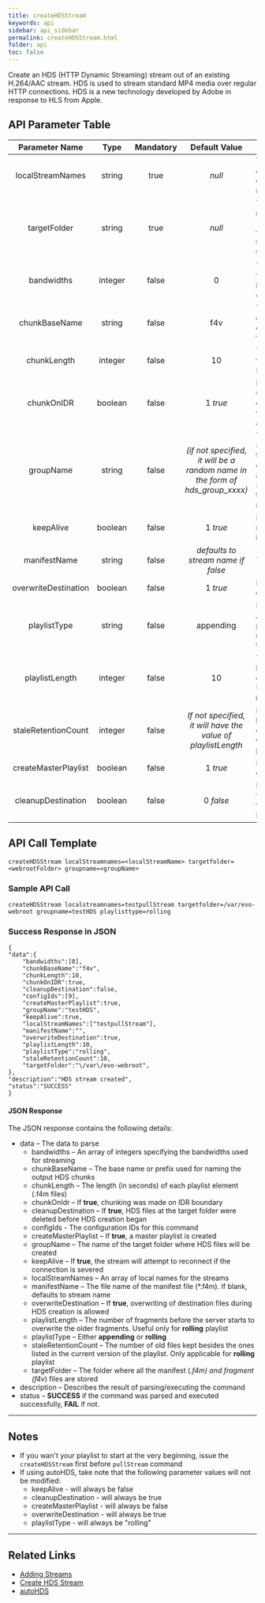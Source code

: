 ```yaml
---
title: createHDSStream
keywords: api
sidebar: api_sidebar
permalink: createHDSStream.html
folder: api
toc: false
---
```


Create an HDS (HTTP Dynamic Streaming) stream out of an existing H.264/AAC stream. HDS is used to stream standard MP4 media over regular HTTP connections. HDS is a new technology developed by Adobe in response to HLS from Apple.



## API Parameter Table

|    Parameter Name    |  Type   | Mandatory |              Default Value               | Description                              |
| :------------------: | :-----: | :-------: | :--------------------------------------: | ---------------------------------------- |
|   localStreamNames   | string  |   true    |                  *null*                  | The stream(s) that will be used as the input. This is a comma-delimited list of active stream names (local stream names) |
|     targetFolder     | string  |   true    |                  *null*                  | The folder where all the manifest (*.f4m) and fragment (f4v*) files will be stored. This folder must be accessible by the HDS clients. It is usually in the web-root of the server |
|      bandwidths      | integer |   false   |                    0                     | The corresponding bandwidths for each stream listed in `localStreamNames`. Again, this can be a comma-delimited list |
|    chunkBaseName     | string  |   false   |                   f4v                    | The base name used to generate the fragments. The default value follows this format: **f4vSeg1-FragXXX** |
|     chunkLength      | integer |   false   |                    10                    | The length (in seconds) of fragments to be made. Minimum value is **1** (second) |
|      chunkOnIDR      | boolean |   false   |                 1 *true*                 | If **true**, chunking is performed ONLY on IDR. Otherwise, chunking is performed whenever chunk length is achieved |
|      groupName       | string  |   false   | *(if not specified, it will be a random name in the form of hds_group_xxxx)* | The name assigned to the HDS stream or group. If the `localStreamNames` parameter contains only one entry and `groupName` is not specified,`groupName` will have the value of the input stream name |
|      keepAlive       | boolean |   false   |                 1 *true*                 | If true, the EMS will attempt to reconnect to the stream source if the connection is severed |
|     manifestName     | string  |   false   |    *defaults to stream name if false*    | The manifest file name                   |
| overwriteDestination | boolean |   false   |                 1 *true*                 | If **true**, it will allow overwrite of destination files |
|     playlistType     | string  |   false   |                appending                 | Either **appending** or **rolling**. Appending playlist will create a playlist continuously while rolling playlist will depend on the playListLength. |
|    playlistLength    | integer |   false   |                    10                    | The number of fragments before the server starts to overwrite the older fragments. Used only when`playlistType` is **rolling**. Ignored otherwise |
| staleRetentionCount  | integer |   false   | *If not specified, it will have the value of playlistLength* | How many old files are kept besides the ones present in the current version of the playlist. Only applicable for **rolling** playlists |
| createMasterPlaylist | boolean |   false   |                 1 *true*                 | If **true**, a master playlist will be created |
|  cleanupDestination  | boolean |   false   |                0 *false*                 | If **true**, all manifest and fragment files in the target folder will be removed before HDS creation is started |

## API Call Template

``` 
createHDSStream localStreamnames=<localStreamName> targetfolder=<webrootFolder> groupname=<groupName>
```



### Sample API Call

``` 
createHDSStream localstreamnames=testpullStream targetfolder=/var/evo-webroot groupname=testHDS playlisttype=rolling
```



### Success Response in JSON

``` 
{
"data":{
    "bandwidths":[0],
    "chunkBaseName":"f4v",
    "chunkLength":10,
    "chunkOnIDR":true,
    "cleanupDestination":false,
    "configIds":[9],
    "createMasterPlaylist":true,
    "groupName":"testHDS",
    "keepAlive":true,
    "localStreamNames":["testpullStream"],
    "manifestName":"",
    "overwriteDestination":true,
    "playlistLength":10,
    "playlistType":"rolling",
    "staleRetentionCount":10,
    "targetFolder":"\/var\/evo-webroot",
},
"description":"HDS stream created",
"status":"SUCCESS"
}
```



#### JSON Response

The JSON response contains the following details:

- data – The data to parse
  - bandwidths – An array of integers specifying the bandwidths used for streaming
  - chunkBaseName – The base name or prefix used for naming the output HDS chunks
  - chunkLength – The length (in seconds) of each playlist element (.f4m files)
  - chunkOnIdr – If **true**, chunking was made on IDR boundary
  - cleanupDestination – If **true**, HDS files at the target folder were deleted before HDS creation began
  - configIds - The configuration IDs for this command
  - createMasterPlaylist – If **true**, a master playlist is created
  - groupName – The name of the target folder where HDS files will be created
  - keepAlive – If **true**, the stream will attempt to reconnect if the connection is severed
  - localStreamNames – An array of local names for the streams
  - manifestName – The file name of the manifest file (*.f4m). If blank, defaults to stream name
  - overwriteDestination – If **true**, overwriting of destination files during HDS creation is allowed
  - playlistLength – The number of fragments before the server starts to overwrite the older fragments. Useful only for **rolling** playlist
  - playlistType – Either **appending** or **rolling**
  - staleRetentionCount – The number of old files kept besides the ones listed in the current version of the playlist. Only applicable for **rolling** playlist
  - targetFolder – The folder where all the manifest (*.f4m) and fragment (f4v*) files are stored
- description – Describes the result of parsing/executing the command
- status – **SUCCESS** if the command was parsed and executed successfully, **FAIL** if not.

------
## Notes

- If you wan't your playlist to start at the very beginning, issue the `createHDSStream` first before `pullStream` command
- If using autoHDS, take note that the following parameter values will not be modified:
  - keepAlive - will always be false
  - cleanupDestination - will always be true
  - createMasterPlaylist - will always be false
  - overwriteDestination - will always be true
  - playlistType - will always be "rolling"

------

## Related Links

- [Adding Streams](userguide_add.html#adding-http-streams)
- [Create HDS Stream](userguide_createhds.html)
- [autoHDS](userguide_configlua.html#autodashhlshdsmss)
